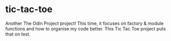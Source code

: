# tic-tac-toe
Another The Odin Project project! This time, it focuses on factory & module functions and how to organise my code better. This Tic Tac Toe project puts that on test.

